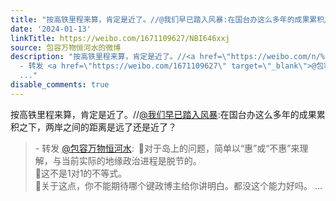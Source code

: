 ```yaml
---
title: "按高铁里程来算，肯定是近了。//@我们早已踏入风暴:在国台办这么多年的成果累积之下，两岸之间的距离是远了还是近了？ - 转发 @包容万物恒河水:&ensp;\U0001F53B对于岛..."
date: '2024-01-13'
linkTitle: https://weibo.com/1671109627/NBI646xxj
source: 包容万物恒河水的微博
description: "按高铁里程来算，肯定是近了。//<a href=\"https://weibo.com/n/%E6%88%91%E4%BB%AC%E6%97%A9%E5%B7%B2%E8%B8%8F%E5%85%A5%E9%A3%8E%E6%9A%B4\">@我们早已踏入风暴</a>:在国台办这么多年的成果累积之下，两岸之间的距离是远了还是近了？<br><blockquote>
  - 转发 <a href=\"https://weibo.com/1671109627\" target=\"_blank\">@包容万物恒河水</a>: \U0001F53B对于岛上的问题，简单以“惠”或“不惠”来理解，与当前实际的地缘政治进程是脱节的。<br>\U0001F53B这不是1对1的不等式。<br>\U0001F53B关于这点，你不能期待哪个键政博主给你讲明白。都没这个能力好吗。
  ..."
disable_comments: true
---
```

按高铁里程来算，肯定是近了。//<a href="https://weibo.com/n/%E6%88%91%E4%BB%AC%E6%97%A9%E5%B7%B2%E8%B8%8F%E5%85%A5%E9%A3%8E%E6%9A%B4">@我们早已踏入风暴</a>:在国台办这么多年的成果累积之下，两岸之间的距离是远了还是近了？<br><blockquote> - 转发 <a href="https://weibo.com/1671109627" target="_blank">@包容万物恒河水</a>: 🔻对于岛上的问题，简单以“惠”或“不惠”来理解，与当前实际的地缘政治进程是脱节的。<br>🔻这不是1对1的不等式。<br>🔻关于这点，你不能期待哪个键政博主给你讲明白。都没这个能力好吗。 ...